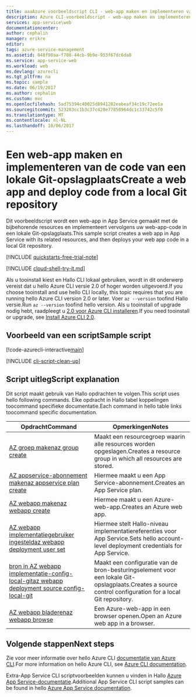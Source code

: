 ```yaml
---
title: aaaAzure voorbeeldscript CLI - web-app maken en implementeren van de code van een lokale Git-opslagplaats | Microsoft Docs
description: Azure CLI-voorbeeldscript - web-app maken en implementeren van de code van een lokale Git-opslagplaats
services: app-service\web
documentationcenter: 
author: cephalin
manager: erikre
editor: 
tags: azure-service-management
ms.assetid: 048f98aa-f708-44cb-9b9e-953f67dc6da8
ms.service: app-service-web
ms.workload: web
ms.devlang: azurecli
ms.tgt_pltfrm: na
ms.topic: sample
ms.date: 06/19/2017
ms.author: cephalin
ms.custom: mvc
ms.openlocfilehash: 5ad75394c40025d8941282eabeaf34c19c72ee1a
ms.sourcegitcommit: 523283cc1b3c37c428e77850964dc1c33742c5f0
ms.translationtype: MT
ms.contentlocale: nl-NL
ms.lasthandoff: 10/06/2017
---
```

# <a name="create-a-web-app-and-deploy-code-from-a-local-git-repository"></a><span data-ttu-id="7bbf2-103">Een web-app maken en implementeren van de code van een lokale Git-opslagplaats</span><span class="sxs-lookup"><span data-stu-id="7bbf2-103">Create a web app and deploy code from a local Git repository</span></span>

<span data-ttu-id="7bbf2-104">Dit voorbeeldscript wordt een web-app in App Service gemaakt met de bijbehorende resources en implementeert vervolgens uw web-app-code in een lokale Git-opslagplaats.</span><span class="sxs-lookup"><span data-stu-id="7bbf2-104">This sample script creates a web app in App Service with its related resources, and then deploys your web app code in a local Git repository.</span></span>


[!INCLUDE [quickstarts-free-trial-note](../../../includes/quickstarts-free-trial-note.md)]

[!INCLUDE [cloud-shell-try-it.md](../../../includes/cloud-shell-try-it.md)]

<span data-ttu-id="7bbf2-105">Als u tooinstall kiest en Hallo CLI lokaal gebruiken, wordt in dit onderwerp vereist dat u hello Azure CLI versie 2.0 of hoger worden uitgevoerd.</span><span class="sxs-lookup"><span data-stu-id="7bbf2-105">If you choose tooinstall and use hello CLI locally, this topic requires that you are running hello Azure CLI version 2.0 or later.</span></span> <span data-ttu-id="7bbf2-106">Voer `az --version` toofind Hallo versie.</span><span class="sxs-lookup"><span data-stu-id="7bbf2-106">Run `az --version` toofind hello version.</span></span> <span data-ttu-id="7bbf2-107">Als u tooinstall of upgrade nodig hebt, raadpleegt u [2.0 voor Azure CLI installeren]( /cli/azure/install-azure-cli).</span><span class="sxs-lookup"><span data-stu-id="7bbf2-107">If you need tooinstall or upgrade, see [Install Azure CLI 2.0]( /cli/azure/install-azure-cli).</span></span> 

## <a name="sample-script"></a><span data-ttu-id="7bbf2-108">Voorbeeld van een script</span><span class="sxs-lookup"><span data-stu-id="7bbf2-108">Sample script</span></span>

[!code-azurecli-interactive[main](../../../cli_scripts/app-service/deploy-local-git/deploy-local-git.sh?highlight=3-5 "Create a web app and deploy code from a local Git repository")]

[!INCLUDE [cli-script-clean-up](../../../includes/cli-script-clean-up.md)]

## <a name="script-explanation"></a><span data-ttu-id="7bbf2-109">Script uitleg</span><span class="sxs-lookup"><span data-stu-id="7bbf2-109">Script explanation</span></span>

<span data-ttu-id="7bbf2-110">Dit script maakt gebruik van Hallo opdrachten te volgen.</span><span class="sxs-lookup"><span data-stu-id="7bbf2-110">This script uses hello following commands.</span></span> <span data-ttu-id="7bbf2-111">Elke opdracht in Hallo tabel koppelingen toocommand specifieke documentatie.</span><span class="sxs-lookup"><span data-stu-id="7bbf2-111">Each command in hello table links toocommand specific documentation.</span></span>

| <span data-ttu-id="7bbf2-112">Opdracht</span><span class="sxs-lookup"><span data-stu-id="7bbf2-112">Command</span></span> | <span data-ttu-id="7bbf2-113">Opmerkingen</span><span class="sxs-lookup"><span data-stu-id="7bbf2-113">Notes</span></span> |
|---|---|
| [<span data-ttu-id="7bbf2-114">AZ groep maken</span><span class="sxs-lookup"><span data-stu-id="7bbf2-114">az group create</span></span>](https://docs.microsoft.com/cli/azure/group#create) | <span data-ttu-id="7bbf2-115">Maakt een resourcegroep waarin alle resources worden opgeslagen.</span><span class="sxs-lookup"><span data-stu-id="7bbf2-115">Creates a resource group in which all resources are stored.</span></span> |
| [<span data-ttu-id="7bbf2-116">AZ appservice-abonnement maken</span><span class="sxs-lookup"><span data-stu-id="7bbf2-116">az appservice plan create</span></span>](https://docs.microsoft.com/cli/azure/appservice/plan#create) | <span data-ttu-id="7bbf2-117">Hiermee maakt u een App Service-abonnement.</span><span class="sxs-lookup"><span data-stu-id="7bbf2-117">Creates an App Service plan.</span></span> |
| [<span data-ttu-id="7bbf2-118">AZ webapp maken</span><span class="sxs-lookup"><span data-stu-id="7bbf2-118">az webapp create</span></span>](https://docs.microsoft.com/cli/azure/webapp#create) | <span data-ttu-id="7bbf2-119">Hiermee maakt u een Azure-web-app.</span><span class="sxs-lookup"><span data-stu-id="7bbf2-119">Creates an Azure web app.</span></span> |
| [<span data-ttu-id="7bbf2-120">AZ webapp implementatiegebruiker ingesteld</span><span class="sxs-lookup"><span data-stu-id="7bbf2-120">az webapp deployment user set</span></span>](https://review.docs.microsoft.com/cli/azure/webapp/deployment/user#set) | <span data-ttu-id="7bbf2-121">Hiermee stelt Hallo-niveau implementatiereferenties voor App Service.</span><span class="sxs-lookup"><span data-stu-id="7bbf2-121">Sets hello account-level deployment credentials for App Service.</span></span> |
| [<span data-ttu-id="7bbf2-122">bron in AZ webapp implementatie-config-local-git</span><span class="sxs-lookup"><span data-stu-id="7bbf2-122">az webapp deployment source config-local-git</span></span>](https://review.docs.microsoft.com/cli/azure/webapp/deployment/source#config-local-git) | <span data-ttu-id="7bbf2-123">Maakt een configuratie van de bron-besturingselement voor een lokale Git-opslagplaats.</span><span class="sxs-lookup"><span data-stu-id="7bbf2-123">Creates a source control configuration for a local Git repository.</span></span> |
| [<span data-ttu-id="7bbf2-124">AZ webapp bladeren</span><span class="sxs-lookup"><span data-stu-id="7bbf2-124">az webapp browse</span></span>](https://docs.microsoft.com/cli/azure/webapp#browse) | <span data-ttu-id="7bbf2-125">Een Azure-web-app in een browser openen.</span><span class="sxs-lookup"><span data-stu-id="7bbf2-125">Open an Azure web app in a browser.</span></span> |

## <a name="next-steps"></a><span data-ttu-id="7bbf2-126">Volgende stappen</span><span class="sxs-lookup"><span data-stu-id="7bbf2-126">Next steps</span></span>

<span data-ttu-id="7bbf2-127">Zie voor meer informatie over hello Azure CLI [documentatie van Azure CLI](https://docs.microsoft.com/cli/azure/overview).</span><span class="sxs-lookup"><span data-stu-id="7bbf2-127">For more information on hello Azure CLI, see [Azure CLI documentation](https://docs.microsoft.com/cli/azure/overview).</span></span>

<span data-ttu-id="7bbf2-128">Extra-App Service CLI scriptvoorbeelden kunnen u vinden in Hallo [Azure App Service-documentatie](../app-service-cli-samples.md).</span><span class="sxs-lookup"><span data-stu-id="7bbf2-128">Additional App Service CLI script samples can be found in hello [Azure App Service documentation](../app-service-cli-samples.md).</span></span>
